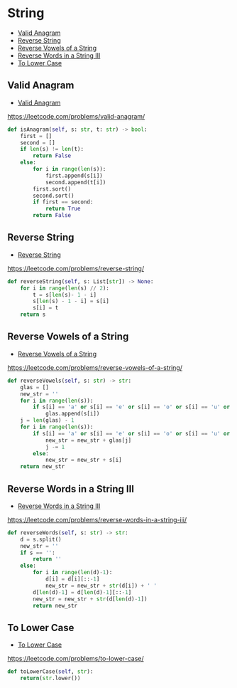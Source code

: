# String

+ [Valid Anagram](#valid-anagram)
+ [Reverse String](#reverse-string)
+ [Reverse Vowels of a String](#reverse-vowels-of-a-string)
+ [Reverse Words in a String III](#reverse-words-in-a-string-iii)
+ [To Lower Case](#to-lower-case)

## Valid Anagram

+ [Valid Anagram](#valid-anagram)

https://leetcode.com/problems/valid-anagram/

``` python
def isAnagram(self, s: str, t: str) -> bool:
    first = []
    second = []
    if len(s) != len(t):
        return False
    else:
        for i in range(len(s)):
            first.append(s[i])
            second.append(t[i])
        first.sort()
        second.sort()
        if first == second:
            return True
        return False
```

## Reverse String

+ [Reverse String](#reverse-string)

https://leetcode.com/problems/reverse-string/

``` python
def reverseString(self, s: List[str]) -> None:
    for i in range(len(s) // 2):
        t = s[len(s)- 1 - i]
        s[len(s) - 1 - i] = s[i]
        s[i] = t
    return s
```

## Reverse Vowels of a String

+ [Reverse Vowels of a String](#reverse-vowels-of-a-string)

https://leetcode.com/problems/reverse-vowels-of-a-string/

``` python
def reverseVowels(self, s: str) -> str:
    glas = []
    new_str = ''
    for i in range(len(s)):
        if s[i] == 'a' or s[i] == 'e' or s[i] == 'o' or s[i] == 'u' or s[i] == 'i' or s[i] == 'A' or s[i] == 'E' or s[i] == 'O' or s[i] == 'U' or s[i] == 'I':
            glas.append(s[i])
    j = len(glas) - 1
    for i in range(len(s)):
        if s[i] == 'a' or s[i] == 'e' or s[i] == 'o' or s[i] == 'u' or s[i] == 'i' or s[i] == 'A' or s[i] == 'E' or s[i] == 'O' or s[i] == 'U' or s[i] == 'I':
            new_str = new_str + glas[j]
            j -= 1
        else:
            new_str = new_str + s[i]
    return new_str
```

## Reverse Words in a String III

+ [Reverse Words in a String III](#reverse-words-in-a-string-iii)

https://leetcode.com/problems/reverse-words-in-a-string-iii/

``` python
def reverseWords(self, s: str) -> str:
    d = s.split()
    new_str = ''
    if s == '':
        return ''
    else:
        for i in range(len(d)-1):
            d[i] = d[i][::-1]
            new_str = new_str + str(d[i]) + ' '
        d[len(d)-1] = d[len(d)-1][::-1]
        new_str = new_str + str(d[len(d)-1])
        return new_str
```

## To Lower Case

+ [To Lower Case](#to-lower-case)

https://leetcode.com/problems/to-lower-case/

``` python
def toLowerCase(self, str):
    return(str.lower())
```